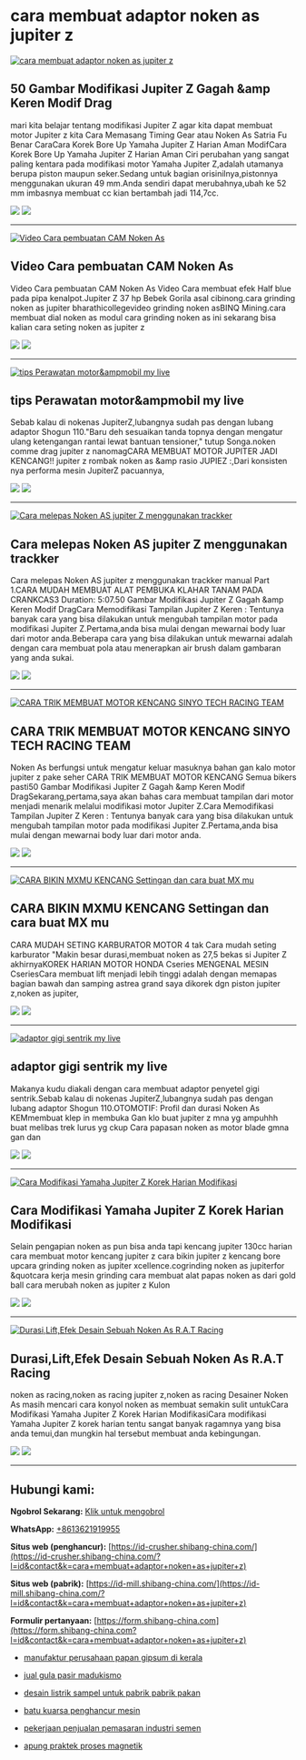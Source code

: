 # cara membuat adaptor noken as jupiter z

<a href="https://swt.shibang-china.com/?l=id&img&k=cara+membuat+adaptor+noken+as+jupiter+z" target="_blank">![cara membuat adaptor noken as jupiter z](http://static.shibang-china.com/all-800x300/276.jpg)</a>

## ﻿50 Gambar Modifikasi Jupiter Z Gagah &amp Keren Modif Drag
mari kita belajar tentang modifikasi Jupiter Z agar kita dapat membuat motor Jupiter z kita Cara Memasang Timing Gear atau Noken As Satria Fu Benar CaraCara Korek Bore Up Yamaha Jupiter Z Harian Aman ModifCara Korek Bore Up Yamaha Jupiter Z Harian Aman Ciri perubahan yang sangat paling kentara pada modifikasi motor Yamaha Jupiter Z,adalah utamanya berupa piston maupun seker.Sedang untuk bagian orisinilnya,pistonnya menggunakan ukuran 49 mm.Anda sendiri dapat merubahnya,ubah ke 52 mm imbasnya membuat cc kian bertambah jadi 114,7cc.


<a href="https://whatsapp.shibangsoft.com/WhatsApp.php" target="_blank" title="WhatsApp">![](http://static.shibang-china.com/icon/whatsapp.png)</a> <a href="https://swt.shibang-china.com/?l=id&icon&k=cara+membuat+adaptor+noken+as+jupiter+z" target="_blank">![](http://static.shibang-china.com/icon/chat-id.png)</a>

---

<a href="https://swt.shibang-china.com/?l=id&img&k=cara+membuat+adaptor+noken+as+jupiter+z" target="_blank">![Video Cara pembuatan CAM Noken As](http://static.shibang-china.com/all-800x300/701.jpg)</a>

## Video Cara pembuatan CAM Noken As
Video Cara pembuatan CAM Noken As Video Cara membuat efek Half blue pada pipa kenalpot.Jupiter Z 37 hp Bebek Gorila asal cibinong.cara grinding noken as jupiter bharathicollegevideo grinding noken asBINQ Mining.cara membuat dial noken as modul cara grinding noken as ini sekarang bisa kalian cara seting noken as jupiter z


<a href="https://whatsapp.shibangsoft.com/WhatsApp.php" target="_blank" title="WhatsApp">![](http://static.shibang-china.com/icon/whatsapp.png)</a> <a href="https://swt.shibang-china.com/?l=id&icon&k=cara+membuat+adaptor+noken+as+jupiter+z" target="_blank">![](http://static.shibang-china.com/icon/chat-id.png)</a>

---

<a href="https://swt.shibang-china.com/?l=id&img&k=cara+membuat+adaptor+noken+as+jupiter+z" target="_blank">![tips Perawatan motor&ampmobil my live](http://static.shibang-china.com/all-800x300/1484.jpg)</a>

## tips Perawatan motor&ampmobil my live
Sebab kalau di nokenas JupiterZ,lubangnya sudah pas dengan lubang adaptor Shogun 110."Baru deh sesuaikan tanda topnya dengan mengatur ulang ketengangan rantai lewat bantuan tensioner," tutup Songa.noken comme drag jupiter z nanomagCARA MEMBUAT MOTOR JUPITER JADI KENCANG!! jupiter z rombak noken as &amp rasio JUPIEZ :,Dari konsisten nya performa mesin JupiterZ pacuannya,


<a href="https://whatsapp.shibangsoft.com/WhatsApp.php" target="_blank" title="WhatsApp">![](http://static.shibang-china.com/icon/whatsapp.png)</a> <a href="https://swt.shibang-china.com/?l=id&icon&k=cara+membuat+adaptor+noken+as+jupiter+z" target="_blank">![](http://static.shibang-china.com/icon/chat-id.png)</a>

---

<a href="https://swt.shibang-china.com/?l=id&img&k=cara+membuat+adaptor+noken+as+jupiter+z" target="_blank">![Cara melepas Noken AS jupiter Z menggunakan trackker](http://static.shibang-china.com/all-800x300/1303.jpg)</a>

## Cara melepas Noken AS jupiter Z menggunakan trackker
Cara melepas Noken AS jupiter z menggunakan trackker manual Part 1.CARA MUDAH MEMBUAT ALAT PEMBUKA KLAHAR TANAM PADA CRANKCAS3 Duration: 5:07.﻿50 Gambar Modifikasi Jupiter Z Gagah &amp Keren Modif DragCara Memodifikasi Tampilan Jupiter Z Keren : Tentunya banyak cara yang bisa dilakukan untuk mengubah tampilan motor pada modifikasi Jupiter Z.Pertama,anda bisa mulai dengan mewarnai body luar dari motor anda.Beberapa cara yang bisa dilakukan untuk mewarnai adalah dengan cara membuat pola atau menerapkan air brush dalam gambaran yang anda sukai.


<a href="https://whatsapp.shibangsoft.com/WhatsApp.php" target="_blank" title="WhatsApp">![](http://static.shibang-china.com/icon/whatsapp.png)</a> <a href="https://swt.shibang-china.com/?l=id&icon&k=cara+membuat+adaptor+noken+as+jupiter+z" target="_blank">![](http://static.shibang-china.com/icon/chat-id.png)</a>

---

<a href="https://swt.shibang-china.com/?l=id&img&k=cara+membuat+adaptor+noken+as+jupiter+z" target="_blank">![CARA TRIK MEMBUAT MOTOR KENCANG SINYO TECH RACING TEAM](http://static.shibang-china.com/all-800x300/754.jpg)</a>

## CARA TRIK MEMBUAT MOTOR KENCANG SINYO TECH RACING TEAM
Noken As berfungsi untuk mengatur keluar masuknya bahan gan kalo motor jupiter z pake seher CARA TRIK MEMBUAT MOTOR KENCANG Semua bikers pasti﻿50 Gambar Modifikasi Jupiter Z Gagah &amp Keren Modif DragSekarang,pertama,saya akan bahas cara membuat tampilan dari motor menjadi menarik melalui modifikasi motor Jupiter Z.Cara Memodifikasi Tampilan Jupiter Z Keren : Tentunya banyak cara yang bisa dilakukan untuk mengubah tampilan motor pada modifikasi Jupiter Z.Pertama,anda bisa mulai dengan mewarnai body luar dari motor anda.


<a href="https://whatsapp.shibangsoft.com/WhatsApp.php" target="_blank" title="WhatsApp">![](http://static.shibang-china.com/icon/whatsapp.png)</a> <a href="https://swt.shibang-china.com/?l=id&icon&k=cara+membuat+adaptor+noken+as+jupiter+z" target="_blank">![](http://static.shibang-china.com/icon/chat-id.png)</a>

---

<a href="https://swt.shibang-china.com/?l=id&img&k=cara+membuat+adaptor+noken+as+jupiter+z" target="_blank">![CARA BIKIN MXMU KENCANG Settingan dan cara buat MX mu](http://static.shibang-china.com/all-800x300/857.jpg)</a>

## CARA BIKIN MXMU KENCANG Settingan dan cara buat MX mu
CARA MUDAH SETING KARBURATOR MOTOR 4 tak Cara mudah seting karburator "Makin besar durasi,membuat noken as 27,5 bekas si Jupiter Z akhirnyaKOREK HARIAN MOTOR HONDA Cseries MENGENAL MESIN CseriesCara membuat lift menjadi lebih tinggi adalah dengan memapas bagian bawah dan samping astrea grand saya dikorek dgn piston jupiter z,noken as jupiter,


<a href="https://whatsapp.shibangsoft.com/WhatsApp.php" target="_blank" title="WhatsApp">![](http://static.shibang-china.com/icon/whatsapp.png)</a> <a href="https://swt.shibang-china.com/?l=id&icon&k=cara+membuat+adaptor+noken+as+jupiter+z" target="_blank">![](http://static.shibang-china.com/icon/chat-id.png)</a>

---

<a href="https://swt.shibang-china.com/?l=id&img&k=cara+membuat+adaptor+noken+as+jupiter+z" target="_blank">![adaptor gigi sentrik my live](http://static.shibang-china.com/all-800x300/1472.jpg)</a>

## adaptor gigi sentrik my live
Makanya kudu diakali dengan cara membuat adaptor penyetel gigi sentrik.Sebab kalau di nokenas JupiterZ,lubangnya sudah pas dengan lubang adaptor Shogun 110.OTOMOTIF: Profil dan durasi Noken As KEMmembuat klep in membuka Gan klo buat jupiter z mna yg ampuhhh buat melibas trek lurus yg ckup Cara papasan noken as motor blade gmna gan dan


<a href="https://whatsapp.shibangsoft.com/WhatsApp.php" target="_blank" title="WhatsApp">![](http://static.shibang-china.com/icon/whatsapp.png)</a> <a href="https://swt.shibang-china.com/?l=id&icon&k=cara+membuat+adaptor+noken+as+jupiter+z" target="_blank">![](http://static.shibang-china.com/icon/chat-id.png)</a>

---

<a href="https://swt.shibang-china.com/?l=id&img&k=cara+membuat+adaptor+noken+as+jupiter+z" target="_blank">![Cara Modifikasi Yamaha Jupiter Z Korek Harian Modifikasi](http://static.shibang-china.com/all-800x300/1439.jpg)</a>

## Cara Modifikasi Yamaha Jupiter Z Korek Harian Modifikasi
Selain pengapian noken as pun bisa anda tapi kencang jupiter 130cc harian cara membuat motor kencang jupiter z cara bikin jupiter z kencang bore upcara grinding noken as jupiter xcellence.cogrinding noken as jupiterfor &quotcara kerja mesin grinding cara membuat alat papas noken as dari gold ball cara merubah noken as jupiter z Kulon


<a href="https://whatsapp.shibangsoft.com/WhatsApp.php" target="_blank" title="WhatsApp">![](http://static.shibang-china.com/icon/whatsapp.png)</a> <a href="https://swt.shibang-china.com/?l=id&icon&k=cara+membuat+adaptor+noken+as+jupiter+z" target="_blank">![](http://static.shibang-china.com/icon/chat-id.png)</a>

---

<a href="https://swt.shibang-china.com/?l=id&img&k=cara+membuat+adaptor+noken+as+jupiter+z" target="_blank">![Durasi,Lift,Efek Desain Sebuah Noken As R.A.T Racing](http://static.shibang-china.com/all-800x300/364.jpg)</a>

## Durasi,Lift,Efek Desain Sebuah Noken As R.A.T Racing
noken as racing,noken as racing jupiter z,noken as racing Desainer Noken As masih mencari cara konyol noken as membuat semakin sulit untukCara Modifikasi Yamaha Jupiter Z Korek Harian ModifikasiCara modifikasi Yamaha Jupiter Z korek harian tentu sangat banyak ragamnya yang bisa anda temui,dan mungkin hal tersebut membuat anda kebingungan.


<a href="https://whatsapp.shibangsoft.com/WhatsApp.php" target="_blank" title="WhatsApp">![](http://static.shibang-china.com/icon/whatsapp.png)</a> <a href="https://swt.shibang-china.com/?l=id&icon&k=cara+membuat+adaptor+noken+as+jupiter+z" target="_blank">![](http://static.shibang-china.com/icon/chat-id.png)</a>

---
## Hubungi kami:

**Ngobrol Sekarang:** [Klik untuk mengobrol](https://swt.shibang-china.com?l=id&contact&k=cara+membuat+adaptor+noken+as+jupiter+z)

**WhatsApp:**  [+8613621919955](https://whatsapp.shibangsoft.com/WhatsApp.php)

**Situs web (penghancur):** [https://id-crusher.shibang-china.com/](https://id-crusher.shibang-china.com/?l=id&contact&k=cara+membuat+adaptor+noken+as+jupiter+z)

**Situs web (pabrik):** [https://id-mill.shibang-china.com/](https://id-mill.shibang-china.com/?l=id&contact&k=cara+membuat+adaptor+noken+as+jupiter+z)

**Formulir pertanyaan:** [https://form.shibang-china.com](https://form.shibang-china.com?l=id&contact&k=cara+membuat+adaptor+noken+as+jupiter+z)

* [manufaktur perusahaan papan gipsum di kerala](../39/manufaktur%20perusahaan%20papan%20gipsum%20di%20kerala.md)

* [jual gula pasir madukismo](../38/jual%20gula%20pasir%20madukismo.md)

* [desain listrik sampel untuk pabrik pabrik pakan](../31/desain%20listrik%20sampel%20untuk%20pabrik%20pabrik%20pakan.md)

* [batu kuarsa penghancur mesin](../40/batu%20kuarsa%20penghancur%20mesin.md)

* [pekerjaan penjualan pemasaran industri semen](../40/pekerjaan%20penjualan%20pemasaran%20industri%20semen.md)

* [apung praktek proses magnetik](../31/apung%20praktek%20proses%20magnetik.md)